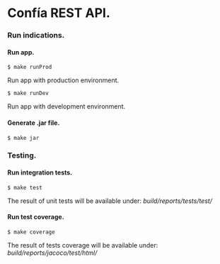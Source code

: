 # Confía REST API. 
### Run indications.

#### Run app.
```
$ make runProd
```
Run app with production environment.

```
$ make runDev
```
Run app with development environment.

#### Generate .jar file.
```
$ make jar
```
### Testing.

#### Run integration tests.
```
$ make test
```
The result of unit tests will be available under: *build/reports/tests/test/*

#### Run test coverage.
```
$ make coverage
```
The result of tests coverage will be available under: *build/reports/jacoco/test/html/*

